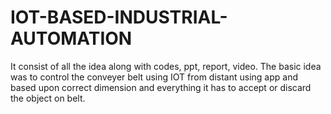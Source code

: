 # IOT-BASED-INDUSTRIAL-AUTOMATION
It consist of all the idea along with codes, ppt, report, video. The basic idea was to control the conveyer belt using IOT from distant using app and based upon correct dimension and everything it has to accept or discard the object on belt.
